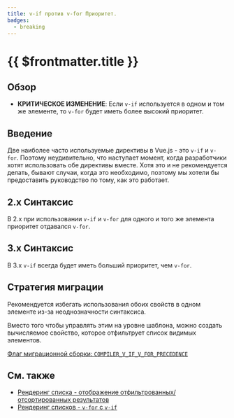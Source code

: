 ```yaml
---
title: v-if против v-for Приоритет.
badges:
  - breaking
---
```


# {{ $frontmatter.title }} <MigrationBadges :badges="$frontmatter.badges" />

## Обзор

- **КРИТИЧЕСКОЕ ИЗМЕНЕНИЕ**: Если `v-if` используется в одном и том же элементе, то `v-for` будет иметь более высокий приоритет.

## Введение

Две наиболее часто используемые директивы в Vue.js - это `v-if` и `v-for`. Поэтому неудивительно, что наступает момент, когда разработчики хотят использовать обе директивы вместе. Хотя это и не рекомендуется делать, бывают случаи, когда это необходимо, поэтому мы хотели бы предоставить руководство по тому, как это работает.

## 2.x Синтаксис

В 2.x при использовании `v-if` и `v-for` для одного и того же элемента приоритет отдавался `v-for`.

## 3.x Синтаксис

В 3.x `v-if` всегда будет иметь больший приоритет, чем `v-for`.

## Стратегия миграции

Рекомендуется избегать использования обоих свойств в одном элементе из-за неоднозначности синтаксиса.

Вместо того чтобы управлять этим на уровне шаблона, можно создать вычисляемое свойство, которое отфильтрует список видимых элементов.

[Флаг миграционной сборки: `COMPILER_V_IF_V_FOR_PRECEDENCE`](../migration-build.html#compat-configuration)

## См. также

- [Рендеринг списка - отображение отфильтрованных/отсортированных результатов](https://ru.vuejs.org/guide/essentials/list.html#displaying-filtered-sorted-results)
- [Рендеринг списков - `v-for` с `v-if`](https://ru.vuejs.org/guide/essentials/list.html#v-for-with-v-if)
